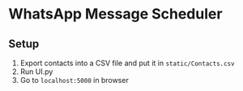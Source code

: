 # WhatsApp Message Scheduler

## Setup

1. Export contacts into a CSV file and put it in `static/Contacts.csv`
2. Run UI.py
3. Go to `localhost:5000` in browser